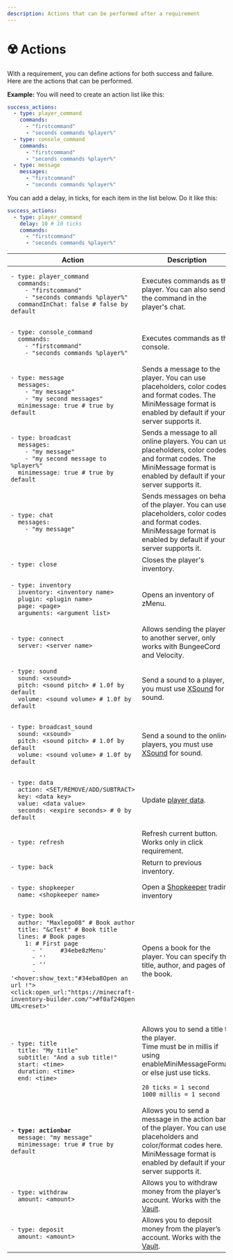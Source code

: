 ```yaml
---
description: Actions that can be performed after a requirement
---
```


# ☢️ Actions

With a requirement, you can define actions for both success and failure. Here are the actions that can be performed.

**Example:** You will need to create an action list like this:

```yaml
success_actions:
  - type: player_command
    commands:
      - "firstcommand"
      - "seconds commands %player%"
  - type: console_command
    commands:
      - "firstcommand"
      - "seconds commands %player%"      
  - type: message
    messages:
      - "firstcommand"
      - "seconds commands %player%"   
```

You can add a delay, in ticks, for each item in the list below. Do it like this:

```yaml
success_actions:
  - type: player_command
    delay: 10 # 10 ticks
    commands:
      - "firstcommand"
      - "seconds commands %player%"
```

<table data-full-width="true"><thead><tr><th width="544">Action</th><th>Description</th></tr></thead><tbody><tr><td><pre class="language-yaml"><code class="lang-yaml">- type: player_command
  commands:
    - "firstcommand"
    - "seconds commands %player%"
  commandInChat: false # false by default
</code></pre></td><td>Executes commands as the player. You can also send the command in the player's chat.</td></tr><tr><td><pre class="language-yaml"><code class="lang-yaml">- type: console_command
  commands:
    - "firstcommand"
    - "seconds commands %player%"
</code></pre></td><td>Executes commands as the console.</td></tr><tr><td><pre class="language-yaml"><code class="lang-yaml">- type: message
  messages:
    - "my message"
    - "my second messages"
  minimessage: true # true by default
</code></pre></td><td>Sends a message to the player. You can use placeholders, color codes, and format codes. The MiniMessage format is enabled by default if your server supports it.</td></tr><tr><td><pre class="language-yaml"><code class="lang-yaml">- type: broadcast
  messages:
    - "my message"
    - "my second message to %player%"
  minimessage: true # true by default
</code></pre></td><td>Sends a message to all online players. You can use placeholders, color codes, and format codes. The MiniMessage format is enabled by default if your server supports it.</td></tr><tr><td><pre class="language-yaml"><code class="lang-yaml">- type: chat
  messages:
    - "my message"
</code></pre></td><td>Sends messages on behalf of the player. You can use placeholders, color codes, and format codes. MiniMessage format is enabled by default if your server supports it.</td></tr><tr><td><pre class="language-yaml"><code class="lang-yaml">- type: close
</code></pre></td><td>Closes the player's inventory.</td></tr><tr><td><pre class="language-yaml"><code class="lang-yaml">- type: inventory
  inventory: &#x3C;inventory name>
  plugin: &#x3C;plugin name>
  page: &#x3C;page>
  arguments: &#x3C;argument list>
</code></pre></td><td>Opens an inventory of zMenu.</td></tr><tr><td><pre class="language-yaml"><code class="lang-yaml">- type: connect
  server: &#x3C;server name>
</code></pre></td><td>Allows sending the player to another server, only works with BungeeCord and Velocity.</td></tr><tr><td><pre class="language-yaml"><code class="lang-yaml">- type: sound
  sound: &#x3C;xsound>
  pitch: &#x3C;sound pitch> # 1.0f by default
  volume: &#x3C;sound volume> # 1.0f by default
</code></pre></td><td>Send a sound to a player, you must use <a href="https://github.com/CryptoMorin/XSeries/blob/master/src/main/java/com/cryptomorin/xseries/XSound.java">XSound</a> for sound.</td></tr><tr><td><pre class="language-yaml"><code class="lang-yaml">- type: broadcast_sound
  sound: &#x3C;xsound>
  pitch: &#x3C;sound pitch> # 1.0f by default
  volume: &#x3C;sound volume> # 1.0f by default
</code></pre></td><td>Send a sound to the online players, you must use <a href="https://github.com/CryptoMorin/XSeries/blob/master/src/main/java/com/cryptomorin/xseries/XSound.java">XSound</a> for sound.</td></tr><tr><td><pre class="language-yaml"><code class="lang-yaml">- type: data
  action: &#x3C;SET/REMOVE/ADD/SUBTRACT>
  key: &#x3C;data key>
  value: &#x3C;data value>
  seconds: &#x3C;expire seconds> # 0 by default
</code></pre></td><td>Update <a href="../player-data.md">player data</a>.</td></tr><tr><td><pre class="language-yaml"><code class="lang-yaml">- type: refresh  
</code></pre></td><td>Refresh current button. Works only in click requirement.</td></tr><tr><td><pre class="language-yaml"><code class="lang-yaml">- type: back
</code></pre></td><td>Return to previous inventory.</td></tr><tr><td><pre class="language-yaml"><code class="lang-yaml">- type: shopkeeper
  name: &#x3C;shopkeeper name>
</code></pre></td><td>Open a <a href="https://www.spigotmc.org/threads/shopkeepers.447969/">Shopkeeper</a> trading inventory</td></tr><tr><td><pre class="language-yaml"><code class="lang-yaml">- type: book
  author: "Maxlego08" # Book author
  title: "&#x26;cTest" # Book title
  lines: # Book pages
    1: # First page
      - '     #34ebe8zMenu'
      - ''
      - ''
      - '&#x3C;hover:show_text:"#34eba8Open an url !">&#x3C;click:open_url:"https://minecraft-inventory-builder.com/">#f0af24Open URL&#x3C;reset>'
</code></pre></td><td>Opens a book for the player. You can specify the title, author, and pages of the book.</td></tr><tr><td><pre class="language-yaml"><code class="lang-yaml">- type: title
  title: "My title"
  subtitle: "And a sub title!"
  start: &#x3C;time>
  duration: &#x3C;time>
  end: &#x3C;time>
</code></pre></td><td><p>Allows you to send a title to the player. <br>Time must be in millis if using enableMiniMessageFormat, or else just use ticks.</p><pre><code>20 ticks = 1 second
1000 millis = 1 second
</code></pre></td></tr><tr><td><pre class="language-yaml"><code class="lang-yaml"><strong>- type: actionbar
</strong>  message: "my message"
  minimessage: true # true by default
</code></pre></td><td>Allows you to send a message in the action bar of the player. You can use placeholders and color/format codes here. MiniMessage format is enabled by default if your server supports it.</td></tr><tr><td><pre class="language-yaml"><code class="lang-yaml">- type: withdraw
  amount: &#x3C;amount>
</code></pre></td><td>Allows you to withdraw money from the player’s account. Works with the <a href="https://www.spigotmc.org/resources/vault.34315/">Vault</a>.</td></tr><tr><td><pre class="language-yaml"><code class="lang-yaml">- type: deposit
  amount: &#x3C;amount>
</code></pre></td><td>Allows you to deposit money from the player’s account. Works with the <a href="https://www.spigotmc.org/resources/vault.34315/">Vault</a>.</td></tr></tbody></table>
